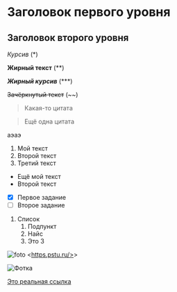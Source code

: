# Заголовок первого уровня #

## Заголовок второго уровня ##

*Курсив* (*)

**Жирный текст** (**)

***Жирный курсив*** (***)

~~Зачёркнутый текст~~ (~~)

> Какая-то цитата

> Ещё одна цитата

аэаэ

1. Мой текст
2. Второй текст
3. Третий текст

* Ещё мой текст
* Второй текст

- [x] Первое задание
- [ ] Второе задание

1. Список
   1. Подпункт
   2. Найс
   3. Это 3

![foto]('https://static0.gamerantimages.com/wordpress/wp-content/uploads/2021/11/youtube-play-logo.jpg')
<[https.pstu.ru/>](https://www.youtube.com)>

![Фотка]('https://static0.gamerantimages.com/wordpress/wp-content/uploads/2021/11/youtube-play-logo.jpg')

[Это реальная ссылка](https://www.youtube.com)
